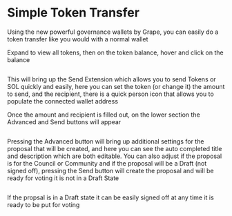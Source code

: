 # Simple Token Transfer

Using the new powerful governance wallets by Grape, you can easily do a token transfer like you would with a normal wallet

Expand to view all tokens, then on the token balance, hover and click on the balance

<figure><img src="../../../.gitbook/assets/Screenshot 2024-08-22 at 11.25.05 PM.png" alt=""><figcaption></figcaption></figure>

This will bring up the Send Extension which allows you to send Tokens or SOL quickly and easily, here you can set the token (or change it) the amount to send, and the recipient, there is a quick person icon that allows you to populate the connected wallet address

Once the amount and recipient is filled out, on the lower section the Advanced and Send buttons will appear

<figure><img src="../../../.gitbook/assets/Screenshot 2024-08-22 at 11.25.19 PM.png" alt=""><figcaption></figcaption></figure>

Pressing the Advanced button will bring up additional settings for the proposal that will be created, and here you can see the auto completed title and description which are both editable. You can also adjust if the proposal is for the Council or Community and if the proposal will be a Draft (not signed off), pressing the Send button will create the proposal and will be ready for voting it is not in a Draft State

<figure><img src="../../../.gitbook/assets/Screenshot 2024-08-22 at 11.24.36 PM.png" alt=""><figcaption></figcaption></figure>

If the propsal is in a Draft state it can be easily signed off at any time it is ready to be put for voting
